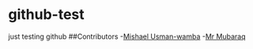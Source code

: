 # github-test
just testing github
##Contributors
-[Mishael Usman-wamba](mishaelwamba@gmail.com)
-[Mr Mubaraq](https://github.com/mubarraqqq)
